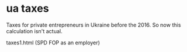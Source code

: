ua taxes
========

Taxes for private entrepreneurs in Ukraine before the 2016. So now this calculation isn't actual.

taxes1.html (SPD FOP as an employer)

